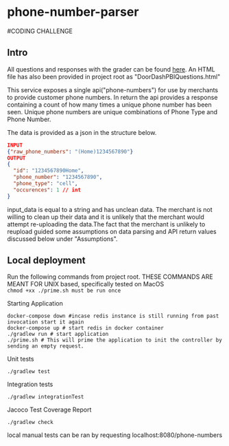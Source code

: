 # phone-number-parser
#CODING CHALLENGE
## Intro
All questions and responses with the grader can be found [here](https://docs.google.com/document/d/1_hcI9__6hg9Q5p26WI2bImRHECfmWAab1adQ-WP-Y7M/edit?usp=sharing). An HTML file has also been provided in project root as "DoorDashPBIQuestions.html"   

This service exposes a single api("phone-numbers") for use by merchants to provide customer phone numbers. In return the api provides a response containing a count of how many times a unique phone number has been seen. Unique phone numbers are unique combinations of Phone Type and Phone Number.  

The data is provided as a json in the structure below.

```json
INPUT
{"raw_phone_numbers": "(Home)1234567890"}
OUTPUT
{
  "id": "1234567890Home",
  "phone_number": "1234567890",
  "phone_type": "cell",
  "occurences": 1 // int
}

```
input_data is equal to a string and has unclean data. The merchant is not willing to clean up their data and it is
unlikely that the merchant would attempt re-uploading the data.The fact that the merchant is unlikely to reupload guided some assumptions on data parsing and API return values discussed below under "Assumptions". 

## Local deployment 
Run the following commands from project root. THESE COMMANDS ARE MEANT FOR UNIX based, specifically tested on MacOS  
`chmod +xx ./prime.sh must be run once`

Starting Application
```shell
docker-compose down #incase redis instance is still running from past invocation start it again 
docker-compose up # start redis in docker container
./gradlew run # start application 
./prime.sh # This will prime the application to init the controller by sending an empty request. 
```

Unit tests
```shell
./gradlew test
```

Integration tests
```shell
./gradlew integrationTest
```

Jacoco Test Coverage Report
```shell
./gradlew check
```

local manual tests can be ran by requesting localhost:8080/phone-numbers


